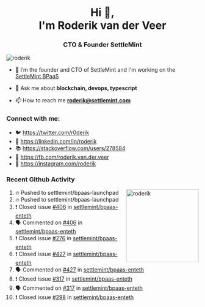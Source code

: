 <h1 align="center">Hi 👋,<br/> I'm Roderik van der Veer</h1>
<h3 align="center">CTO & Founder SettleMint</h3>

<p align="left"> <img src="https://komarev.com/ghpvc/?username=roderik" alt="roderik" /> </p>

- 🔭 I’m the founder and CTO of SettleMint and I'm working on the [SettleMint BPaaS](https://settlemint.com)

- 💬 Ask me about **blockchain, devops, typescript**

- 📫 How to reach me **roderik@settlemint.com**



### Connect with me:

- 🐦 https://twitter.com/r0derik
- 🏢 https://linkedin.com/in/roderik
- 📚 https://stackoverflow.com/users/278584
- 🙊 https://fb.com/roderik.van.der.veer
- 📸 https://instagram.com/roderik

### Recent Github Activity
<img src="https://github-readme-stats.vercel.app/api?username=roderik&show_icons=true&count_private=true" alt="roderik" align="right" height="190" />

<!--START_SECTION:activity-->
1. 🔥 Pushed to settlemint/bpaas-launchpad
2. 🔥 Pushed to settlemint/bpaas-launchpad
3. ❗️ Closed issue [#406](https://github.com/settlemint/bpaas-enteth/issues/406) in [settlemint/bpaas-enteth](https://github.com/settlemint/bpaas-enteth)
4. 🗣 Commented on [#406](https://github.com/settlemint/bpaas-enteth/issues/406) in [settlemint/bpaas-enteth](https://github.com/settlemint/bpaas-enteth)
5. ❗️ Closed issue [#276](https://github.com/settlemint/bpaas-enteth/issues/276) in [settlemint/bpaas-enteth](https://github.com/settlemint/bpaas-enteth)
6. ❗️ Closed issue [#427](https://github.com/settlemint/bpaas-enteth/issues/427) in [settlemint/bpaas-enteth](https://github.com/settlemint/bpaas-enteth)
7. 🗣 Commented on [#427](https://github.com/settlemint/bpaas-enteth/issues/427) in [settlemint/bpaas-enteth](https://github.com/settlemint/bpaas-enteth)
8. ❗️ Closed issue [#317](https://github.com/settlemint/bpaas-enteth/issues/317) in [settlemint/bpaas-enteth](https://github.com/settlemint/bpaas-enteth)
9. 🗣 Commented on [#317](https://github.com/settlemint/bpaas-enteth/issues/317) in [settlemint/bpaas-enteth](https://github.com/settlemint/bpaas-enteth)
10. ❗️ Closed issue [#298](https://github.com/settlemint/bpaas-enteth/issues/298) in [settlemint/bpaas-enteth](https://github.com/settlemint/bpaas-enteth)
<!--END_SECTION:activity-->